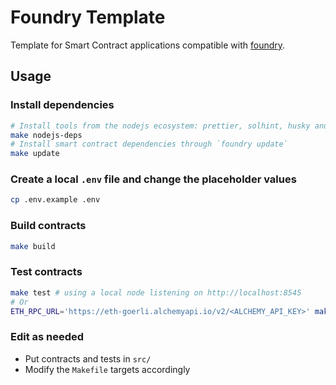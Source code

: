 # Foundry Template

Template for Smart Contract applications compatible with [foundry](https://github.com/foundry-rs/foundry).

## Usage

### Install dependencies

```bash
# Install tools from the nodejs ecosystem: prettier, solhint, husky and lint-staged
make nodejs-deps
# Install smart contract dependencies through `foundry update`
make update
```

### Create a local `.env` file and change the placeholder values

```bash
cp .env.example .env
```

### Build contracts

```bash
make build
```

### Test contracts

```bash
make test # using a local node listening on http://localhost:8545
# Or
ETH_RPC_URL='https://eth-goerli.alchemyapi.io/v2/<ALCHEMY_API_KEY>' make test # using a remote node
```

### Edit as needed

- Put contracts and tests in `src/`
- Modify the `Makefile` targets accordingly
